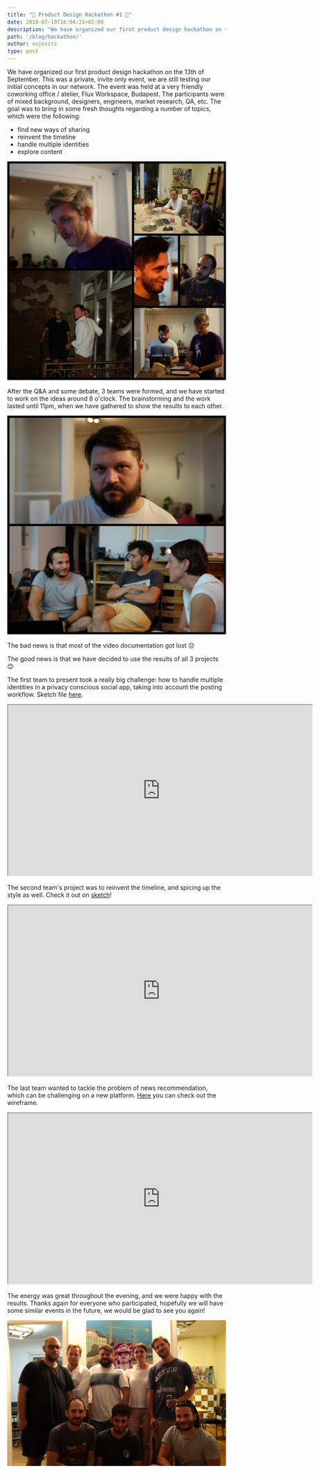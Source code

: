 ```yaml
---
title: "🚀 Product Design Hackathon #1 🚀"
date: 2018-07-10T16:04:21+02:00
description: "We have organized our first product design hackathon on the 13th of September. This was a private, invite only event, we are still testing our initial concepts in our network. The event was held at a very friendly coworking office / atelier, Flux Workspace, Budapest."
path: '/blog/hackathon/'
author: vujevits
type: post
---
```


We have organized our first product design hackathon on the 13th of September. This was a private, invite only event, we are still testing our initial concepts in our network. The event was held at a very friendly coworking office / atelier, Flux Workspace, Budapest. The participants were of mixed background, designers, engineers, market research, QA, etc. The goal was to bring in some fresh thoughts regarding a number of topics, which were the following:

- find new ways of sharing
- reinvent the timeline
- handle multiple identities
- explore content

![](./collage2.jpg)

After the Q&A and some debate, 3 teams were formed, and we have started to work on the ideas around 8 o'clock. The brainstorming and the work lasted until 11pm, when we have gathered to show the results to each other.

![](./collage3.jpg)

The bad news is that most of the video documentation got lost 😔

The good news is that we have decided to use the results of all 3 projects 😊

The first team to present took a really big challenge: how to handle multiple identities in a privacy conscious social app, taking into account the posting workflow. Sketch file [here](https://sketch.cloud/s/jrvGm/all/page-1/artboard-2).

<iframe src="https://drive.google.com/file/d/1tq_94uxqrUC3GMOburVdEmUbwWxtAVB9/preview" width="700" height="393"></iframe>

The second team's project was to reinvent the timeline, and spicing up the style as well. Check it out on [sketch](https://sketch.cloud/s/JJg0G/all/page-1/a4-copy-2)!

<iframe src="https://drive.google.com/file/d/1abRbMZkC2OipDOF3rhLY_6shFMkaWNSn/preview" width="700" height="393"></iframe>

The last team wanted to tackle the problem of news recommendation, which can be challenging on a new platform. [Here](https://www.figma.com/file/RxcHzdWqS9jjP1FNdovUMVj1/Social-App-Feed?node-id=0%3A1) you can check out the wireframe.

<iframe src="https://drive.google.com/file/d/1P2qtre-sFOAS-rfrNhh4yyEvW6Anwmry/preview" width="700" height="393"></iframe>

The energy was great throughout the evening, and we were happy with the results. Thanks again for everyone who participated, hopefully we will have some similar events in the future, we would be glad to see you again!

![](./participants.jpg)
